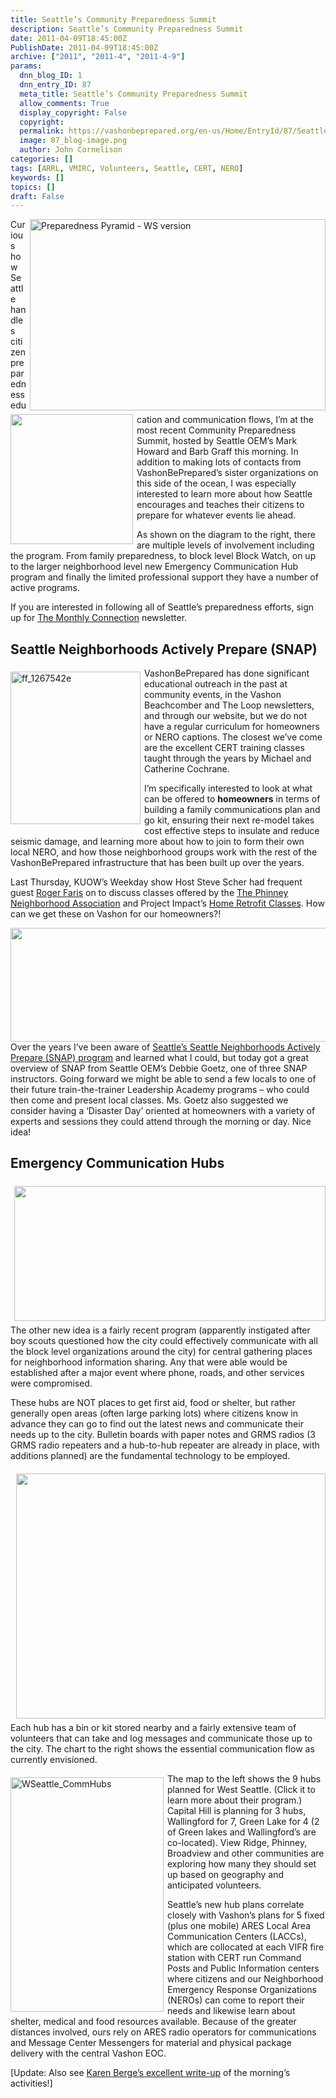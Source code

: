 ```yaml
---
title: Seattle’s Community Preparedness Summit
description: Seattle’s Community Preparedness Summit
date: 2011-04-09T18:45:00Z
PublishDate: 2011-04-09T18:45:00Z
archive: ["2011", "2011-4", "2011-4-9"]
params:
  dnn_blog_ID: 1
  dnn_entry_ID: 87
  meta_title: Seattle’s Community Preparedness Summit
  allow_comments: True
  display_copyright: False
  copyright:
  permalink: https://vashonbeprepared.org/en-us/Home/EntryId/87/Seattle-rsquo-s-Community-Preparedness-Summit
  image: 87_blog-image.png
  author: John Cornelison
categories: []
tags: [ARRL, VMIRC, Volunteers, Seattle, CERT, NERO]
keywords: []
topics: []
draft: False
---
```


<p><a href="http://westseattlebeprepared.files.wordpress.com/2011/04/preparedness-triangle-ws.jpg"><img style="margin: 0px 0px 6px 6px; display: inline; float: right" title="Preparedness Pyramid - WS version" alt="Preparedness Pyramid - WS version" align="right" src="http://westseattlebeprepared.files.wordpress.com/2011/04/preparedness-triangle-ws.jpg?w=640&amp;h=414" width="473" height="306" /></a><a href="./images/87/Windows-Live-Writer-367c50c7aabb_8073-ff_1267545c_2.jpg"><img style="background-image: none; border-right-width: 0px; margin: 0px 6px 6px 0px; padding-left: 0px; padding-right: 0px; display: inline; float: left; border-top-width: 0px; border-bottom-width: 0px; border-left-width: 0px; padding-top: 0px" title="" border="0" alt="" align="left" src="./images/87/Windows-Live-Writer-367c50c7aabb_8073-ff_1267545c_thumb.jpg" width="196" height="208" /></a>Curious how Seattle handles citizen preparedness education and communication flows, I’m at the most recent Community Preparedness Summit, hosted by Seattle OEM’s Mark Howard and Barb Graff this morning. In addition to making lots of contacts from VashonBePrepared’s sister organizations on this side of the ocean, I was especially interested to learn more about how Seattle encourages and teaches their citizens to prepare for whatever events lie ahead.</p>  <p>As shown on the diagram to the right, there are multiple levels of involvement including the program. From family preparedness, to block level Block Watch, on up to the larger neighborhood level new Emergency Communication Hub program and finally the limited professional support they have a number of active programs.</p>  <p>If you are interested in following all of Seattle’s preparedness efforts, sign up for <a href="http://www.seattle.gov/lists/eocsnap.htm" target="_blank">The Monthly Connection</a> newsletter.</p>  <h2>Seattle Neighborhoods Actively Prepare (SNAP)</h2>  <p><a href="./images/87/Windows-Live-Writer-367c50c7aabb_8073-ff_1267542e_2.jpg"><img style="background-image: none; border-right-width: 0px; margin: 6px 6px 6px 0px; padding-left: 0px; padding-right: 0px; display: inline; float: left; border-top-width: 0px; border-bottom-width: 0px; border-left-width: 0px; padding-top: 0px" title="ff_1267542e" border="0" alt="ff_1267542e" align="left" src="./images/87/Windows-Live-Writer-367c50c7aabb_8073-ff_1267542e_thumb.jpg" width="208" height="244" /></a>VashonBePrepared has done significant educational outreach in the past at community events, in the Vashon Beachcomber and The Loop newsletters, and through our website, but we do not have a regular curriculum for homeowners or NERO captions. The closest we’ve come are the excellent CERT training classes taught through the years by Michael and Catherine Cochrane.</p>  <p>I’m specifically interested to look at what can be offered to <strong>homeowners</strong> in terms of building a family communications plan and go kit, ensuring their next re-model takes cost effective steps to insulate and reduce seismic damage, and learning more about how to join to form their own local NERO, and how those neighborhood groups work with the rest of the VashonBePrepared infrastructure that has been built up over the years.</p>  <p>Last Thursday, KUOW’s Weekday show Host Steve Scher had frequent guest <a href="http://www.kuow.org/program.php?id=23037" target="_blank">Roger Faris</a> on to discuss classes offered by the <a href="http://www.phinneycenter.org/programs/Well_Home.shtml">The Phinney Neighborhood Association</a> and Project Impact’s <a href="http://www.seattle.gov/emergency/prepare/personal/home.htm#retrofit">Home Retrofit Classes</a>. How can we get these on Vashon for our homeowners?!</p>  <p><a href="./images/87/Windows-Live-Writer-367c50c7aabb_8073-ff_1267541e_2.jpg"><img style="background-image: none; border-right-width: 0px; padding-left: 0px; padding-right: 0px; display: inline; float: right; border-top-width: 0px; border-bottom-width: 0px; border-left-width: 0px; padding-top: 0px" title="" border="0" alt="" align="right" src="./images/87/Windows-Live-Writer-367c50c7aabb_8073-ff_1267541e_thumb.jpg" width="534" height="182" /></a>Over the years I’ve been aware of <a href="http://www.seattle.gov/emergency/programs/snap/" target="_blank">Seattle’s Seattle Neighborhoods Actively Prepare (SNAP) program</a> and learned what I could, but today got a great overview of SNAP from Seattle OEM’s Debbie Goetz, one of three SNAP instructors. Going forward we might be able to send a few locals to one of their future train-the-trainer Leadership Academy programs – who could then come and present local classes. Ms. Goetz also suggested we consider having a ‘Disaster Day’ oriented at homeowners with a variety of experts and sessions they could attend through the morning or day. Nice idea!</p>  <h2>Emergency Communication Hubs</h2>  <p><a href="./images/87/Windows-Live-Writer-367c50c7aabb_8073-ff_1267551.EmergencyHubMission_2.jpg"><img style="background-image: none; border-right-width: 0px; margin: 6px 0px 6px 6px; padding-left: 0px; padding-right: 0px; display: inline; float: right; border-top-width: 0px; border-bottom-width: 0px; border-left-width: 0px; padding-top: 0px" title="" border="0" alt="" align="right" src="./images/87/Windows-Live-Writer-367c50c7aabb_8073-ff_1267551.EmergencyHubMission_thumb.jpg" width="498" height="216" /></a>The other new idea is a fairly recent program (apparently instigated after boy scouts questioned how the city could effectively communicate with all the block level organizations around the city) for central gathering places for neighborhood information sharing. Any that were able would be established after a major event where phone, roads, and other services were compromised.</p>  <p>These hubs are NOT places to get first aid, food or shelter, but rather generally open areas (often large parking lots) where citizens know in advance they can go to find out the latest news and communicate their needs up to the city. Bulletin boards with paper notes and GRMS radios (3 GRMS radio repeaters and a hub-to-hub repeater are already in place, with additions planned) are the fundamental technology to be employed.</p>  <p><a href="./images/87/Windows-Live-Writer-367c50c7aabb_8073-ff_1267553-SeattleCommunicationHub.1024x809_2.jpg"><img style="background-image: none; border-right-width: 0px; margin: 6px 0px 6px 6px; padding-left: 0px; padding-right: 0px; display: inline; float: right; border-top-width: 0px; border-bottom-width: 0px; border-left-width: 0px; padding-top: 0px" title="" border="0" alt="" align="right" src="./images/87/Windows-Live-Writer-367c50c7aabb_8073-ff_1267553-SeattleCommunicationHub.1024x809_thumb.jpg" width="495" height="392" /></a>Each hub has a bin or kit stored nearby and a fairly extensive team of volunteers that can take and log messages and communicate those up to the city. The chart to the right shows the essential communication flow as currently envisioned.</p>  <p><a href="http://westseattle.bepreparedseattle.info/site/page3.aspx"><img style="background-image: none; border-right-width: 0px; margin: 6px 6px 6px 0px; padding-left: 0px; padding-right: 0px; display: inline; float: left; border-top-width: 0px; border-bottom-width: 0px; border-left-width: 0px; padding-top: 0px" title="WSeattle_CommHubs" border="0" alt="WSeattle_CommHubs" align="left" src="./images/87/Windows-Live-Writer-367c50c7aabb_8073-WSeattle_CommHubs_3.jpg" width="245" height="375" /></a>The map to the left shows the 9 hubs planned for West Seattle. (Click it to learn more about their program.) Capital Hill is planning for 3 hubs, Wallingford for 7, Green Lake for 4 (2 of Green lakes and Wallingford’s are co-located). View Ridge, Phinney, Broadview and other communities are exploring how many they should set up based on geography and anticipated volunteers.</p>  <p>Seattle’s new hub plans correlate closely with Vashon’s plans for 5 fixed (plus one mobile) ARES Local Area Communication Centers (LACCs), which are collocated at each VIFR fire station with CERT run Command Posts and Public Information centers where citizens and our Neighborhood Emergency Response Organizations (NEROs) can come to report their needs and likewise learn about shelter, medical and food resources available. Because of the greater distances involved, ours rely on ARES radio operators for communications and Message Center Messengers for material and physical package delivery with the central Vashon EOC.</p>  <p>[Update: Also see <a href="http://westseattlebeprepared.wordpress.com/2011/04/10/overview-of-community-preparedness-summit-on-april-9th/" target="_blank">Karen Berge’s excellent write-up</a> of the morning’s activities!]</p>
